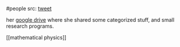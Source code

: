 #people 
src: [tweet](https://twitter.com/uberwensch_/status/1576321550642708481?s=20)

her [google drive](https://drive.google.com/drive/folders/1okFwisfL3kAC0zqpsmzS13XV3vXEuZpZ) where she shared some categorized stuff, and small research programs.

[[mathematical physics]]

